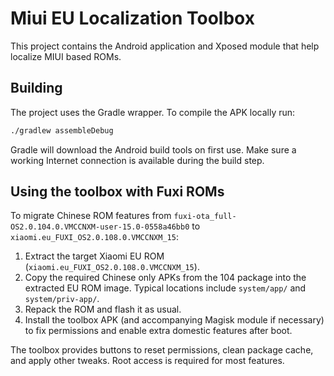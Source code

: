 # Miui EU Localization Toolbox

This project contains the Android application and Xposed module that help localize MIUI based ROMs.

## Building

The project uses the Gradle wrapper. To compile the APK locally run:

```bash
./gradlew assembleDebug
```

Gradle will download the Android build tools on first use. Make sure a working Internet connection is available during the build step.

## Using the toolbox with Fuxi ROMs

To migrate Chinese ROM features from `fuxi-ota_full-OS2.0.104.0.VMCCNXM-user-15.0-0558a46bb0` to `xiaomi.eu_FUXI_OS2.0.108.0.VMCCNXM_15`:

1. Extract the target Xiaomi EU ROM (`xiaomi.eu_FUXI_OS2.0.108.0.VMCCNXM_15`).
2. Copy the required Chinese only APKs from the 104 package into the extracted EU ROM image.
   Typical locations include `system/app/` and `system/priv-app/`.
3. Repack the ROM and flash it as usual.
4. Install the toolbox APK (and accompanying Magisk module if necessary) to fix permissions and enable extra domestic features after boot.

The toolbox provides buttons to reset permissions, clean package cache, and apply other tweaks. Root access is required for most features.



